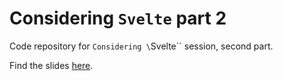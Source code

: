 # Considering `Svelte` part 2

Code repository for `Considering \`Svelte\`` session, second part.

Find the slides [here](https://docs.google.com/presentation/d/1ktF6Sq66puK8BLnVlUxdrS_ZbU3BJSCUwVhids2gd4M/edit?usp=sharing).
